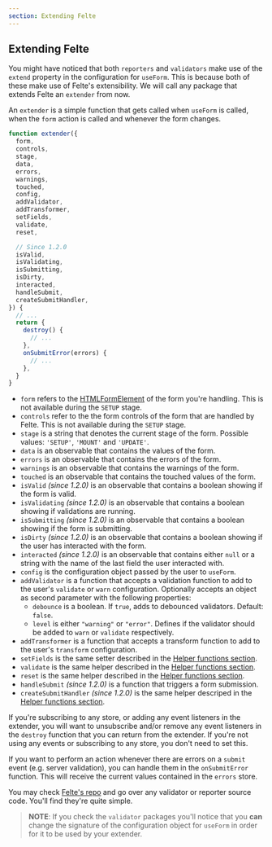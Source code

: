 ```yaml
---
section: Extending Felte
---
```


## Extending Felte

You might have noticed that both `reporters` and `validators` make use of the `extend` property in the configuration for `useForm`. This is because both of these make use of Felte's extensibility. We will call any package that extends Felte an `extender` from now.

An `extender` is a simple function that gets called when `useForm` is called, when the `form` action is called and whenever the form changes.

```javascript
function extender({
  form,
  controls,
  stage,
  data,
  errors,
  warnings,
  touched,
  config,
  addValidator,
  addTransformer,
  setFields,
  validate,
  reset,

  // Since 1.2.0
  isValid,
  isValidating,
  isSubmitting,
  isDirty,
  interacted,
  handleSubmit,
  createSubmitHandler,
}) {
  // ...
  return {
    destroy() {
      // ...
    },
    onSubmitError(errors) {
      // ...
    },
  }
}
```

- `form` refers to the [HTMLFormElement](https://developer.mozilla.org/en-US/docs/Web/API/HTMLFormElement) of the form you're handling. This is not available during the `SETUP` stage.
- `controls` refer to the the form controls of the form that are handled by Felte. This is not available during the `SETUP` stage.
- `stage` is a string that denotes the current stage of the form. Possible values: `'SETUP'`, `'MOUNT'` and `'UPDATE'`.
- `data` is an observable that contains the values of the form.
- `errors` is an observable that contains the errors of the form.
- `warnings` is an observable that contains the warnings of the form.
- `touched` is an observable that contains the touched values of the form.
- `isValid` _(since 1.2.0)_ is an observable that contains a boolean showing if the form is valid.
- `isValidating` _(since 1.2.0)_ is an observable that contains a boolean showing if validations are running.
- `isSubmitting` _(since 1.2.0)_ is an observable that contains a boolean showing if the form is submitting.
- `isDirty` _(since 1.2.0)_ is an observable that contains a boolean showing if the user has interacted with the form.
- `interacted` _(since 1.2.0)_ is an observable that contains either `null` or a string with the name of the last field the user interacted with.
- `config` is the configuration object passed by the user to `useForm`.
- `addValidator` is a function that accepts a validation function to add to the user's `validate` or `warn` configuration. Optionally accepts an object as second parameter with the following properties:
  - `debounce` is a boolean. If `true`, adds to debounced validators. Default: `false`.
  - `level` is either `"warning"` or `"error"`. Defines if the validator should be added to `warn` or `validate` respectively.
- `addTransformer` is a function that accepts a transform function to add to the user's `transform` configuration.
- `setFields` is the same setter described in the [Helper functions section](/docs/react/helper-functions#setters).
- `validate` is the same helper described in the [Helper functions section](/docs/react/helper-functions#validate).
- `reset` is the same helper described in the [Helper functions section](/docs/react/helper-functions#reset).
- `handleSubmit` _(since 1.2.0)_ is a function that triggers a form submission.
- `createSubmitHandler` _(since 1.2.0)_ is the same helper descriped in the [Helper functions section](/docs/react/helper-functions#createsubmithandler).

If you're subscribing to any store, or adding any event listeners in the extender, you will want to unsubscribe and/or remove any event listeners in the `destroy` function that you can return from the extender. If you're not using any events or subscribing to any store, you don't need to set this.

If you want to perform an action whenever there are errors on a `submit` event (e.g. server validation), you can handle them in the `onSubmitError` function. This will receive the current values contained in the `errors` store.

You may check [Felte's repo](https://github.com/pablo-abc/felte) and go over any validator or reporter source code. You'll find they're quite simple.

> **NOTE**: If you check the `validator` packages you'll notice that you **can** change the signature of the configuration object for `useForm` in order for it to be used by your extender.
